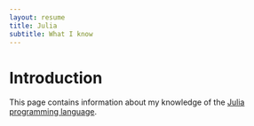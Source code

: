```yaml
---
layout: resume
title: Julia
subtitle: What I know
---
```


# Introduction

This page contains information about my knowledge of the [Julia programming language](https://julialang.org/).
